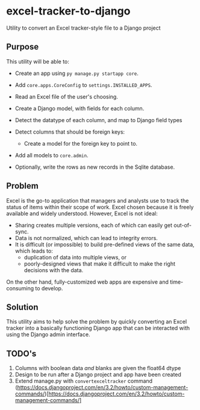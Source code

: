 # excel-tracker-to-django
Utility to convert an Excel tracker-style file to a Django project

## Purpose

This utility will be able to:

* Create an app using `py manage.py startapp core`.
* Add `core.apps.CoreConfig` to `settings.INSTALLED_APPS`.

* Read an Excel file of the user's choosing.

* Create a Django model, with fields for each column.
* Detect the datatype of each column, and map to Django field types
* Detect columns that should be foreign keys:
  * Create a model for the foreign key to point to.

* Add all models to `core.admin`.
  
* Optionally, write the rows as new records in the Sqlite database.


## Problem

Excel is the go-to application that managers and analysts use to track the status of items within their scope of work. Excel chosen because it is freely available and widely understood. However, Excel is not ideal:

* Sharing creates multiple versions, each of which can easily get out-of-sync.
* Data is not normalized, which can lead to integrity errors.
* It is difficult (or impossible) to build pre-defined views of the same data, which leads to:
  * duplication of data into multiple views, or
  * poorly-designed views that make it difficult to make the right decisions with the data.

On the other hand, fully-customized web apps are expensive and time-consuming to develop.

## Solution

This utility aims to help solve the problem by quickly converting an Excel tracker into a basically functioning Django app that can be interacted with using the Django admin interface.

## TODO's

1. Columns with boolean data *and* blanks are given the float64 dtype
2. Design to be run after a Django project and app have been created
3. Extend manage.py with `convertexceltracker` command (https://docs.djangoproject.com/en/3.2/howto/custom-management-commands/)[https://docs.djangoproject.com/en/3.2/howto/custom-management-commands/]

